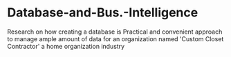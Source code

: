 # Database-and-Bus.-Intelligence
Research on how creating a database is Practical and convenient approach to manage ample amount of data for an organization named 'Custom Closet Contractor' a home organization industry
